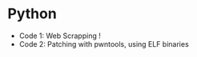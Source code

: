 # Python
<ul>
  <li>Code 1: Web Scrapping ! </li>
  <li>Code 2: Patching with pwntools, using ELF binaries </li>
</ul>
